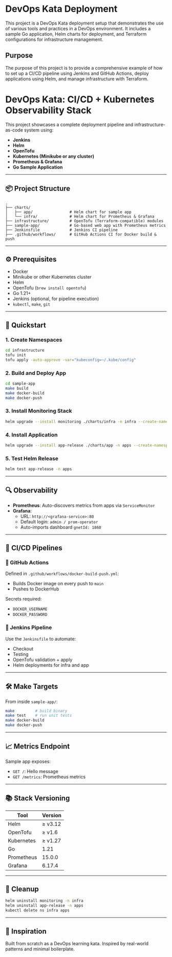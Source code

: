 # DevOps Kata Deployment

This project is a DevOps Kata deployment setup that demonstrates the use of various tools and practices in a DevOps environment. It includes a sample Go application, Helm charts for deployment, and Terraform configurations for infrastructure management.

## Purpose

The purpose of this project is to provide a comprehensive example of how to set up a CI/CD pipeline using Jenkins and GitHub Actions, deploy applications using Helm, and manage infrastructure with Terraform.

# DevOps Kata: CI/CD + Kubernetes Observability Stack

This project showcases a complete deployment pipeline and infrastructure-as-code system using:

- **Jenkins**
- **Helm**
- **OpenTofu**
- **Kubernetes (Minikube or any cluster)**
- **Prometheus & Grafana**
- **Go Sample Application**

---

## 📦 Project Structure

```
.
├── charts/
│   ├── app/                # Helm chart for sample app
│   └── infra/              # Helm chart for Prometheus & Grafana
├── infrastructure/         # OpenTofu (Terraform-compatible) modules
├── sample-app/             # Go-based web app with Prometheus metrics
├── Jenkinsfile             # Jenkins CI pipeline
├── .github/workflows/      # GitHub Actions CI for Docker build & push
```

---

## ⚙️ Prerequisites

- Docker
- Minikube or other Kubernetes cluster
- Helm
- OpenTofu (`brew install opentofu`)
- Go 1.21+
- Jenkins (optional, for pipeline execution)
- `kubectl`, `make`, `git`

---

## 🚀 Quickstart

### 1. Create Namespaces

```bash
cd infrastructure
tofu init
tofu apply -auto-approve -var="kubeconfig=~/.kube/config"
```

### 2. Build and Deploy App

```bash
cd sample-app
make build
make docker-build
make docker-push
```

### 3. Install Monitoring Stack

```bash
helm upgrade --install monitoring ./charts/infra -n infra --create-namespace
```

### 4. Install Application

```bash
helm upgrade --install app-release ./charts/app -n apps --create-namespace
```

### 5. Test Helm Release

```bash
helm test app-release -n apps
```

---

## 🔍 Observability

- **Prometheus**: Auto-discovers metrics from apps via `ServiceMonitor`
- **Grafana**:
  - URL: `http://<grafana-service>:80`
  - Default login: `admin / prom-operator`
  - Auto-imports dashboard `gnetId: 1860`

---

## 🧪 CI/CD Pipelines

### 🐳 GitHub Actions

Defined in `.github/workflows/docker-build-push.yml`:
- Builds Docker image on every push to `main`
- Pushes to DockerHub

Secrets required:
- `DOCKER_USERNAME`
- `DOCKER_PASSWORD`

### 🔁 Jenkins Pipeline

Use the `Jenkinsfile` to automate:
- Checkout
- Testing
- OpenTofu validation + apply
- Helm deployments for infra and app

---

## 🛠️ Make Targets

From inside `sample-app/`:

```bash
make         # build binary
make test    # run unit tests
make docker-build
make docker-push
```

---

## 📈 Metrics Endpoint

Sample app exposes:
- `GET /`: Hello message
- `GET /metrics`: Prometheus metrics

---

## 📚 Stack Versioning

| Tool        | Version  |
|-------------|----------|
| Helm        | ≥ v3.12  |
| OpenTofu    | ≥ v1.6   |
| Kubernetes  | ≥ v1.27  |
| Go          | 1.21     |
| Prometheus  | 15.0.0   |
| Grafana     | 6.17.4   |

---

## 🧹 Cleanup

```bash
helm uninstall monitoring -n infra
helm uninstall app-release -n apps
kubectl delete ns infra apps
```

---

## 🧠 Inspiration

Built from scratch as a DevOps learning kata. Inspired by real-world patterns and minimal boilerplate.